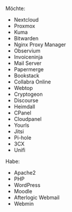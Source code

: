 Möchte:
- Nextcloud
- Proxmox
- Kuma
- Bitwarden
- Nginx Proxy Manager
- Observium
- Invoiceninja
- Mail Server
- Papermerge
- Bookstack
- Collabra Online
- Webtop
- Cryptogeon
- Discourse
- Heimdall
- CPanel
- Cloudpanel
- Yourls
- Jitsi
- Pi-hole
- 3CX
- Unifi

Habe:
- Apache2
- PHP
- WordPress
- Moodle
- Afterlogic Webmail
- Webmin